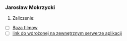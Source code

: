 ### Jarosław Mokrzycki
1. Zaliczenie:
 - [ ] [Baza filmow](https://github.com/jmokrzycki/asi-projekt)
 - [ ] [link do wdrożonej na zewnętrznym serwerze aplikacji](https://films-jmokrzycki.c9users.io/)